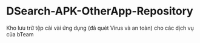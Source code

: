 # DSearch-APK-OtherApp-Repository
Kho lưu trữ tệp cài vài ứng dụng (đã quét Virus và an toàn) cho các dịch vụ của bTeam
